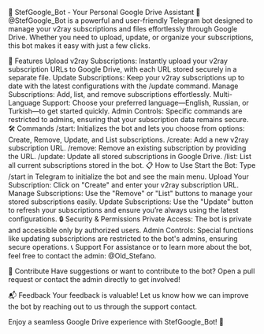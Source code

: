 📁 StefGoogle_Bot - Your Personal Google Drive Assistant 🤖
@StefGoogle_Bot is a powerful and user-friendly Telegram bot designed to manage your v2ray subscriptions and files effortlessly through Google Drive. Whether you need to upload, update, or organize your subscriptions, this bot makes it easy with just a few clicks.

🚀 Features
Upload v2ray Subscriptions: Instantly upload your v2ray subscription URLs to Google Drive, with each URL stored securely in a separate file.
Update Subscriptions: Keep your v2ray subscriptions up to date with the latest configurations with the /update command.
Manage Subscriptions: Add, list, and remove subscriptions effortlessly.
Multi-Language Support: Choose your preferred language—English, Russian, or Turkish—to get started quickly.
Admin Controls: Specific commands are restricted to admins, ensuring that your subscription data remains secure.
🛠️ Commands
/start: Initializes the bot and lets you choose from options: Create, Remove, Update, and List subscriptions.
/create: Add a new v2ray subscription URL.
/remove: Remove an existing subscription by providing the URL.
/update: Update all stored subscriptions in Google Drive.
/list: List all current subscriptions stored in the bot.
📋 How to Use
Start the Bot: Type /start in Telegram to initialize the bot and see the main menu.
Upload Your Subscription: Click on "Create" and enter your v2ray subscription URL.
Manage Subscriptions: Use the "Remove" or "List" buttons to manage your stored subscriptions easily.
Update Subscriptions: Use the "Update" button to refresh your subscriptions and ensure you’re always using the latest configurations.
🔒 Security & Permissions
Private Access: The bot is private and accessible only by authorized users.
Admin Controls: Special functions like updating subscriptions are restricted to the bot's admins, ensuring secure operations.
📞 Support
For assistance or to learn more about the bot, feel free to contact the admin: @Old_Stefano.

🌟 Contribute
Have suggestions or want to contribute to the bot? Open a pull request or contact the admin directly to get involved!

📬 Feedback
Your feedback is valuable! Let us know how we can improve the bot by reaching out to us through the support contact.

Enjoy a seamless Google Drive experience with StefGoogle_Bot! 🎉
